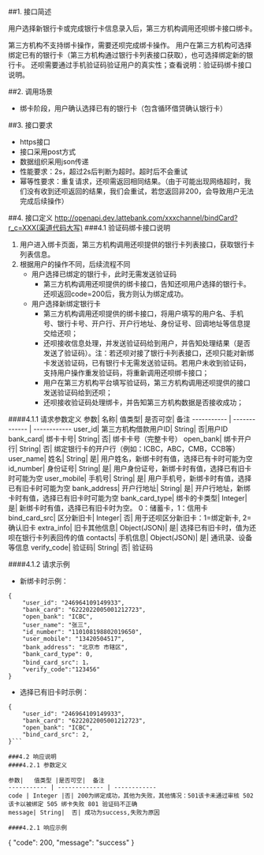 ##1. 接口简述

用户选择新银行卡或完成银行卡信息录入后，第三方机构调用还呗绑卡接口绑卡。


第三方机构不支持绑卡操作，需要还呗完成绑卡操作。
 用户在第三方机构可选择绑定已有的银行卡（第三方机构通过银行卡列表接口获取），也可选择绑定新的银行卡。 还呗需要通过手机验证码验证用户的真实性；查看说明：验证码绑卡接口说明。

##2. 调用场景
* 绑卡阶段，用户确认选择已有的银行卡（包含循环借贷确认银行卡）

##3. 接口要求
* https接口
* 接口采用post方式
* 数据组织采用json传递
* 性能要求：2s，超过2s后判断为超时。超时后不会重试
* 幂等性要求：重复请求，还呗需返回相同结果。（由于可能出现网络超时，我们没有收到还呗返回的结果，我们会重试，若您返回非200，会导致用户无法完成后续操作）

##4. 接口定义
http://openapi.dev.lattebank.com/xxxchannel/bindCard?r_c=XXX(渠道代码大写)
###4.1 验证码绑卡接口说明
1. 用户进入绑卡页面，第三方机构调用还呗提供的银行卡列表接口，获取银行卡列表信息。
2. 根据用户的操作不同，后续流程不同
   * 用户选择已绑定的银行卡，此时无需发送验证码
      * 第三方机构调用还呗提供的绑卡接口，告知还呗用户选择的银行卡。还呗返回code=200后，我方则认为绑定成功。
   * 用户选择新绑定银行卡
      * 第三方机构调用还呗提供的绑卡接口，将用户填写的用户名、手机号、银行卡号、开户行、开户行地址、身份证号、回调地址等信息提交给还呗；
      * 还呗接收信息处理，并发送验证码给到用户，并告知处理结果（是否发送了验证码）。注：若还呗对接了银行卡列表接口，还呗只能对新绑卡发送验证码，已有银行卡无需发送验证码。若用户未收到验证码，支持用户操作重发验证码，将重新调用还呗绑卡接口；
      * 用户在第三方机构平台填写验证码，第三方机构调用还呗提供的接口发送验证码给到还呗；
      * 还呗接收验证码处理绑卡，并告知第三方机构数据是否接收成功；

####4.1.1 请求参数定义
参数|  名称|  值类型| 是否可空|  备注
----------- | ------------- | ------------
user_id| 第三方机构借款用户ID|  String|  否|用户ID
bank_card| 绑卡卡号|  String|  否| 绑卡卡号（完整卡号）
open_bank| 绑卡开户行| String|  否| 绑定银行卡的开户行（例如：ICBC，ABC，CMB，CCB等）
user_name| 姓名|  String|  是| 用户姓名，新绑卡时有值，选择已有卡时可能为空
id_number| 身份证号|  String|  是| 用户身份证号，新绑卡时有值，选择已有旧卡时可能为空
user_mobile| 手机号| String|  是| 用户手机号，新绑卡时有值，选择已有旧卡时可能为空
bank_address|  开户行地址| String|  是| 开户行地址，新绑卡时有值，选择已有旧卡时可能为空
bank_card_type|  绑卡的卡类型|  Integer| 是| 新绑卡时有值，选择已有旧卡时为空。 0：储蓄卡，1：信用卡
bind_card_src| 区分新旧卡| Integer| 否| 用于还呗区分新旧卡：1=绑定新卡, 2=确认旧卡
extra_info|  旧卡其他信息|  Object(JSON)|  是| 选择已有旧卡时，值为还呗在银行卡列表回传的值
contacts|  手机信息|  Object(JSON)|  是| 通讯录、设备等信息
verify_code| 验证码| String|  否| 验证码

####4.1.2 请求示例
* 新绑卡时示例：
```
{
    "user_id": "246964109149933",
    "bank_card": "6222022005001212723",
    "open_bank": "ICBC",
    "user_name": "张三",
    "id_number": "110108198802019650",
    "user_mobile": "13420504517",
    "bank_address": "北京市 市辖区",
    "bank_card_type": 0,
    "bind_card_src": 1，
    "verify_code":"123456"
}
```
* 选择已有旧卡时示例：
```
{
    "user_id": "246964109149933",
    "bank_card": "6222022005001212723",
    "open_bank": "ICBC",
    "bind_card_src": 2,
}```

###4.2 响应说明
####4.2.1 参数定义

参数|   值类型 |是否可空|  备注
----------- | ------------- | ------------
code | Integer |否| 200为绑定成功，其他为失败，其他情况：501该卡未通过审核 502该卡以被绑定 505 绑卡失败 801 验证码不正确 
message| String|  否| 成功为success,失败为原因

####4.2.1 响应示例
```
{
    "code": 200,
    "message": "success"
}
```

